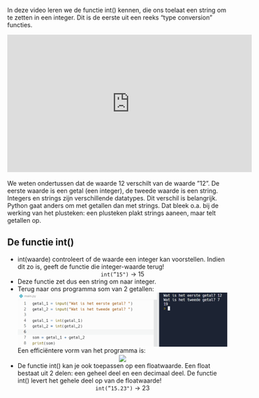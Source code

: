 In deze video leren we de functie int() kennen, die ons toelaat een string om te zetten in een integer. Dit is de eerste uit een reeks “type conversion” functies.

<div align="center">
<iframe width="560" height="315" src="https://www.youtube.com/embed/OH2QwmtQO88" title="YouTube video player" frameborder="0" allow="accelerometer; autoplay; clipboard-write; encrypted-media; gyroscope; picture-in-picture; web-share" allowfullscreen></iframe>
</div>

We weten ondertussen dat de waarde 12 verschilt van de waarde ”12”. De eerste waarde is een getal (een integer), de tweede waarde is een string. Integers en strings zijn verschillende datatypes. Dit verschil is belangrijk. Python gaat anders om met getallen dan met strings. Dat bleek o.a. bij de werking van het plusteken: een plusteken plakt strings aaneen, maar telt getallen op. 

## De functie int()
<ul>
  <li> int(waarde) controleert of de waarde een integer kan voorstellen. Indien dit zo is, geeft de functie die integer-waarde terug!
    <div align="center">
      <code>int(”15")</code> &#8594; 15
    </div>
  </li>
  <li> Deze functie zet dus een string om naar integer.</li>
  <li> Terug naar ons programma som van 2 getallen:
    <div align="center">
      <img src="media/functie_int.png" align="center" width="600px" data-caption="De functie int()." />
    </div>
    Een efficiëntere vorm van het programma is:
    <div align="center">
      <img src="media/functie_int_efficiënter.png" align="center" width="600px" data-caption="De functie int()." />
    </div>
  </li>
  <li> De functie int() kan je ook toepassen op een floatwaarde. Een float bestaat uit 2 delen: een geheel deel en een decimaal deel. De functie int() levert het         gehele deel op van de floatwaarde!
    <div align="center">
      <code>int(”15.23")</code> &#8594; 23
    </div>
  </li>
</ul>

